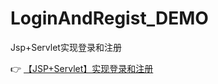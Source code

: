 # LoginAndRegist_DEMO
Jsp+Servlet实现登录和注册

:point_right: [【JSP+Servlet】实现登录和注册](https://blog.csdn.net/qq_41133986/article/details/104554737)
